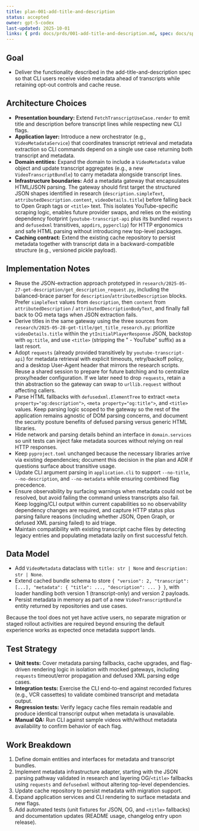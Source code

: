 ```yaml
---
title: plan-001-add-title-and-description
status: accepted
owner: gpt-5-codex
last-updated: 2025-10-01
links: { prd: docs/prds/001-add-title-and-description.md, spec: docs/specs/spec-001-add-title-and-description.md, tasks: null, adrs: [] }
---
```


## Goal
- Deliver the functionality described in the add-title-and-description spec so that CLI users receive video metadata ahead of transcripts while retaining opt-out controls and cache reuse.

## Architecture Choices
- **Presentation boundary:** Extend `FetchTranscriptUseCase.render` to emit title and description before transcript lines while respecting new CLI flags.
- **Application layer:** Introduce a new orchestrator (e.g., `VideoMetadataService`) that coordinates transcript retrieval and metadata extraction so CLI commands depend on a single use case returning both transcript and metadata.
- **Domain entities:** Expand the domain to include a `VideoMetadata` value object and update transcript aggregates (e.g., a new `VideoTranscriptBundle`) to carry metadata alongside transcript lines.
- **Infrastructure boundaries:** Add a metadata gateway that encapsulates HTML/JSON parsing. The gateway should first target the structured JSON shapes identified in research (`description.simpleText`, `attributedDescription.content`, `videoDetails.title`) before falling back to Open Graph tags or `<title>` text. This isolates YouTube-specific scraping logic, enables future provider swaps, and relies on the existing dependency footprint (`youtube-transcript-api` plus its bundled `requests` and `defusedxml` transitives, `appdirs`, `pyperclip`) for HTTP ergonomics and safe HTML parsing without introducing new top-level packages.
- **Caching contract:** Extend the existing cache repository to persist metadata together with transcript data in a backward-compatible structure (e.g., versioned pickle payload).

## Implementation Notes
- Reuse the JSON-extraction approach prototyped in `research/2025-05-27-get-description/get_description_request.py`, including the balanced-brace parser for `description`/`attributedDescription` blocks. Prefer `simpleText` values from `description`, then `content` from `attributedDescription` / `attributedDescriptionBodyText`, and finally fall back to OG meta tags when JSON extraction fails.
- Derive titles in the same gateway using the three sources from `research/2025-05-28-get-title/get_title_research.py`: prioritize `videoDetails.title` within the `ytInitialPlayerResponse` JSON, backstop with `og:title`, and use `<title>` (stripping the " - YouTube" suffix) as a last resort.
- Adopt `requests` (already provided transitively by `youtube-transcript-api`) for metadata retrieval with explicit timeouts, retry/backoff policy, and a desktop User-Agent header that mirrors the research scripts. Reuse a shared session to prepare for future batching and to centralize proxy/header configuration. If we later need to drop `requests`, retain a thin abstraction so the gateway can swap to `urllib.request` without affecting callers.
- Parse HTML fallbacks with `defusedxml.ElementTree` to extract `<meta property="og:description">`, `<meta property="og:title">`, and `<title>` values. Keep parsing logic scoped to the gateway so the rest of the application remains agnostic of DOM parsing concerns, and document the security posture benefits of defused parsing versus generic HTML libraries.
- Hide network and parsing details behind an interface in `domain.services` so unit tests can inject fake metadata sources without relying on real HTTP responses.
- Keep `pyproject.toml` unchanged because the necessary libraries arrive via existing dependencies; document this decision in the plan and ADR if questions surface about transitive usage.
- Update CLI argument parsing in `application.cli` to support `--no-title`, `--no-description`, and `--no-metadata` while ensuring combined flag precedence.
- Ensure observability by surfacing warnings when metadata could not be resolved, but avoid failing the command unless transcripts also fail. Keep logging/CLI output within current capabilities so no observability dependency changes are required, and capture HTTP status plus parsing failure reasons (including whether JSON, Open Graph, or defused XML parsing failed) to aid triage.
- Maintain compatibility with existing transcript cache files by detecting legacy entries and populating metadata lazily on first successful fetch.

## Data Model
- Add `VideoMetadata` dataclass with `title: str | None` and `description: str | None`.
- Extend cached bundle schema to store `{ "version": 2, "transcript": [...], "metadata": { "title": ..., "description": ... } }`, with loader handling both version 1 (transcript-only) and version 2 payloads.
- Persist metadata in memory as part of a new `VideoTranscriptBundle` entity returned by repositories and use cases.

Because the tool does not yet have active users, no separate migration or staged rollout activities are required beyond ensuring the default experience works as expected once metadata support lands.

## Test Strategy
- **Unit tests:** Cover metadata parsing fallbacks, cache upgrades, and flag-driven rendering logic in isolation with mocked gateways, including `requests` timeout/error propagation and defused XML parsing edge cases.
- **Integration tests:** Exercise the CLI end-to-end against recorded fixtures (e.g., VCR cassettes) to validate combined transcript and metadata output.
- **Regression tests:** Verify legacy cache files remain readable and produce identical transcript output when metadata is unavailable.
- **Manual QA:** Run CLI against sample videos with/without metadata availability to confirm behavior of each flag.

## Work Breakdown
1. Define domain entities and interfaces for metadata and transcript bundles.
2. Implement metadata infrastructure adapter, starting with the JSON parsing pathway validated in research and layering OG/`<title>` fallbacks using `requests` and `defusedxml` without altering top-level dependencies.
3. Update cache repository to persist metadata with migration support.
4. Expand application services and CLI rendering to surface metadata and new flags.
5. Add automated tests (unit fixtures for JSON, OG, and `<title>` fallbacks) and documentation updates (README usage, changelog entry upon release).
